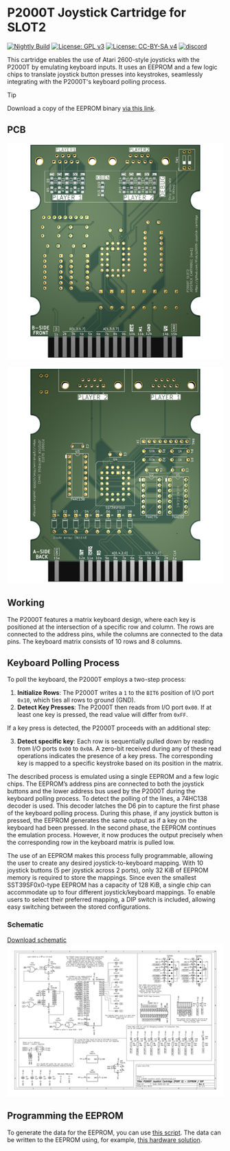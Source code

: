 # P2000T Joystick Cartridge for SLOT2

[![Nightly Build](https://github.com/ifilot/p2000t-joystick-cartridge/actions/workflows/nightly-build.yml/badge.svg)](https://github.com/ifilot/p2000t-joystick-cartridge/actions/workflows/nightly-build.yml)
[![License: GPL v3](https://img.shields.io/badge/License-GPLv3-blue.svg)](https://www.gnu.org/licenses/gpl-3.0)
[![License: CC-BY-SA v4](https://img.shields.io/badge/license-CC--4.0--BY--SA-lightgrey)](https://creativecommons.org/licenses/by-sa/4.0/deed.en)
[![discord](https://img.shields.io/discord/1167925678868541451?logo=discord&logoColor=white)](https://discord.gg/YtzJTWYAxy)

This cartridge enables the use of Atari 2600-style joysticks with the P2000T by
emulating keyboard inputs. It uses an EEPROM and a few logic chips to translate
joystick button presses into keystrokes, seamlessly integrating with the
P2000T's keyboard polling process.

> [!TIP]
> Download a copy of the EEPROM binary [via this link](https://github.com/ifilot/p2000t-joystick-cartridge/releases/download/nightly/joystick_eeprom.bin).

## PCB

![PCB-front](img/board-front.jpg)

![PCB-back](img/board-back.jpg)

## Working

The P2000T features a matrix keyboard design, where each key is positioned at the intersection of a specific row and column. The rows are connected to the address pins, while the columns are connected to the data pins. The keyboard matrix consists of 10 rows and 8 columns.

## Keyboard Polling Process

To poll the keyboard, the P2000T employs a two-step process:

1. **Initialize Rows**: The P2000T writes a `1` to the `BIT6` position of I/O
   port `0x10`, which ties all rows to ground (GND).
2. **Detect Key Presses**: The P2000T then reads from I/O port `0x00`. If at
   least one key is pressed, the read value will differ from `0xFF`.

If a key press is detected, the P2000T proceeds with an additional step:

3. **Detect specific key**: Each row is sequentially pulled down by reading from
   I/O ports `0x00` to `0x0A`. A zero-bit received during any of these read
   operations indicates the presence of a key press. The corresponding key is
   mapped to a specific keystroke based on its position in the matrix.

The described process is emulated using a single EEPROM and a few logic chips.
The EEPROM’s address pins are connected to both the joystick buttons and the
lower address bus used by the P2000T during the keyboard polling process. To
detect the polling of the lines, a 74HC138 decoder is used. This decoder latches
the D6 pin to capture the first phase of the keyboard polling process. During
this phase, if any joystick button is pressed, the EEPROM generates the same
output as if a key on the keyboard had been pressed. In the second phase, the
EEPROM continues the emulation process. However, it now produces the output
precisely when the corresponding row in the keyboard matrix is pulled low.

The use of an EEPROM makes this process fully programmable, allowing the user to
create any desired joystick-to-keyboard mapping. With 10 joystick buttons (5 per
joystick across 2 ports), only 32 KiB of EEPROM memory is required to store the
mappings. Since even the smallest SST39SF0x0-type EEPROM has a capacity of 128
KiB, a single chip can accommodate up to four different joystick/keyboard
mappings. To enable users to select their preferred mapping, a DIP switch is
included, allowing easy switching between the stored configurations.

### Schematic

[Download schematic](pcb/p2000t-joystick-slot2-eeprom/p2000t-joystick-slot2-eeprom.pdf)
![PCB schematic](pcb/p2000t-joystick-slot2-eeprom/p2000t-joystick-slot2-eeprom.svg)

## Programming the EEPROM

To generate the data for the EEPROM, you can use [this
script](scripts/eeprom.py). The data can be written to the EEPROM using, for
example, [this hardware solution](https://github.com/ifilot/pico-sst39sf0x0-programmer).